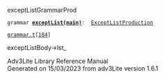---
---
<span class="title">exceptList</span><span class="type">GrammarProd</span>

`grammar `**[`exceptList(main)`](../object/exceptList(main).html)**` :   `[`ExceptListProduction`](../object/ExceptListProduction.html)

[`grammar.t`](../file/grammar.t.html)`[`[`184`](../source/grammar.t.html#184)`]`

<div class="gramrule">

exceptListBody-\>lst\_

</div>

<div class="ftr">

Adv3Lite Library Reference Manual  
Generated on 15/03/2023 from adv3Lite version 1.6.1

</div>
